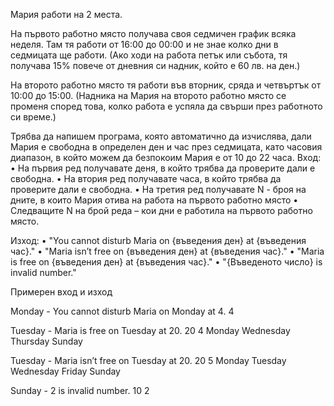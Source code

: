 Мария работи на 2 места.

На първото работно място получава своя седмичен график всяка неделя. Там тя
работи от 16:00 до 00:00 и не знае колко дни в седмицата ще работи. (Ако ходи на
работа петък или събота, тя получава 15% повече от дневния си надник, който е 60
лв. на ден.)

На второто работно място тя работи във вторник, сряда и четвъртък от 10:00 до
15:00. (Надника на Мария на второто работно място се променя според това, колко
работа е успяла да свърши през работното си време.)

Трябва да напишем програма, която автоматично да изчислява, дали Мария е
свободна в определен ден и час през седмицата, като часовия диапазон, в
който можем да безпокоим Мария е от 10 до 22 часа.
Вход:
• На първия ред получавате деня, в който трябва да проверите дали е свободна.
• На втория ред получавате часа, в който трябва да проверите дали е свободна.
• На третия ред получавате N - броя на дните, в които Мария отива на работа на
първото работно място
• Следващите N на брой реда – кои дни е работила на първото работно място.

Изход:
• "You cannot disturb Maria on {въведения ден} at {въведения час}."
• "Maria isn’t free on {въведения ден} at {въведения час}."
• "Maria is free on {въведения ден} at {въведения час}."
• "{Въведеното число} is invalid number."

Примерен вход и изход

Monday          -  You cannot disturb Maria on Monday at 4.
4

Tuesday         -  Maria is free on Tuesday at 20.
20
4
Monday
Wednesday
Thursday
Sunday

Tuesday         -  Maria isn’t free on Tuesday at 20.
20
5
Monday
Tuesday
Wednesday
Friday
Sunday

Sunday          -  2 is invalid number.
10
2
